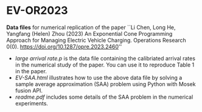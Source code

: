 # EV-OR2023
**Data files** for numerical replication of the paper ``Li Chen, Long He, Yangfang (Helen) Zhou (2023) An Exponential Cone Programming Approach for Managing Electric Vehicle Charging. Operations Research 0(0). https://doi.org/10.1287/opre.2023.2460''

- *large arrival rate.p* is the data file containing the calibriated arrival rates in the numerical study of the paper. You can use it to reproduce Table 1 in the paper.
- *EV-SAA.html* illustrates how to use the above data file by solving a sample average approximation (SAA) problem using Python with Mosek fusion API.
- *readme.pdf* includes some details of the SAA problem in the numerical experiments.

 
